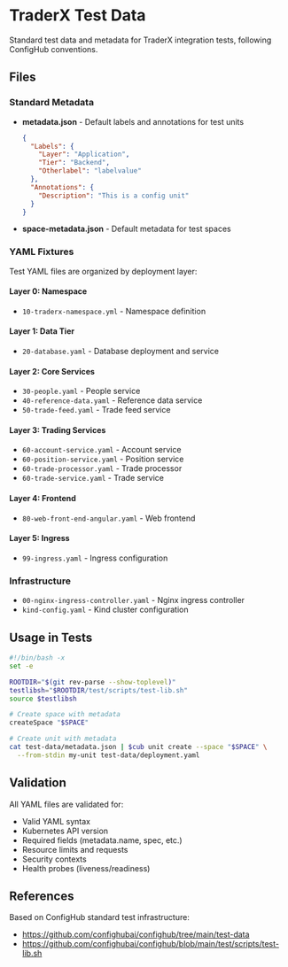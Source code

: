 # TraderX Test Data

Standard test data and metadata for TraderX integration tests, following ConfigHub conventions.

## Files

### Standard Metadata

- **metadata.json** - Default labels and annotations for test units
  ```json
  {
    "Labels": {
      "Layer": "Application",
      "Tier": "Backend",
      "Otherlabel": "labelvalue"
    },
    "Annotations": {
      "Description": "This is a config unit"
    }
  }
  ```

- **space-metadata.json** - Default metadata for test spaces

### YAML Fixtures

Test YAML files are organized by deployment layer:

#### Layer 0: Namespace
- `10-traderx-namespace.yml` - Namespace definition

#### Layer 1: Data Tier
- `20-database.yaml` - Database deployment and service

#### Layer 2: Core Services
- `30-people.yaml` - People service
- `40-reference-data.yaml` - Reference data service
- `50-trade-feed.yaml` - Trade feed service

#### Layer 3: Trading Services
- `60-account-service.yaml` - Account service
- `60-position-service.yaml` - Position service
- `60-trade-processor.yaml` - Trade processor
- `60-trade-service.yaml` - Trade service

#### Layer 4: Frontend
- `80-web-front-end-angular.yaml` - Web frontend

#### Layer 5: Ingress
- `99-ingress.yaml` - Ingress configuration

### Infrastructure
- `00-nginx-ingress-controller.yaml` - Nginx ingress controller
- `kind-config.yaml` - Kind cluster configuration

## Usage in Tests

```bash
#!/bin/bash -x
set -e

ROOTDIR="$(git rev-parse --show-toplevel)"
testlibsh="$ROOTDIR/test/scripts/test-lib.sh"
source $testlibsh

# Create space with metadata
createSpace "$SPACE"

# Create unit with metadata
cat test-data/metadata.json | $cub unit create --space "$SPACE" \
  --from-stdin my-unit test-data/deployment.yaml
```

## Validation

All YAML files are validated for:
- Valid YAML syntax
- Kubernetes API version
- Required fields (metadata.name, spec, etc.)
- Resource limits and requests
- Security contexts
- Health probes (liveness/readiness)

## References

Based on ConfigHub standard test infrastructure:
- https://github.com/confighubai/confighub/tree/main/test-data
- https://github.com/confighubai/confighub/blob/main/test/scripts/test-lib.sh
